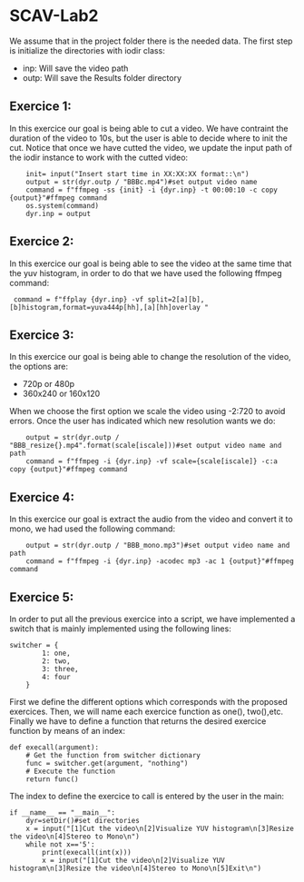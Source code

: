 # SCAV-Lab2
We assume that in the project folder there is the needed data.
The first step is initialize the directories with iodir class:
- inp: Will save the video path
- outp: Will save the Results folder directory
## Exercice 1:
In this exercice our goal is being able to cut a video. We have contraint the duration of the video to 10s, but the user is able to decide where to init the cut.
Notice that once we have cutted the video, we update the input path of the iodir instance to work with the cutted video:
```
    init= input("Insert start time in XX:XX:XX format::\n")
    output = str(dyr.outp / "BBBc.mp4")#set output video name
    command = f"ffmpeg -ss {init} -i {dyr.inp} -t 00:00:10 -c copy {output}"#ffmpeg command
    os.system(command)
    dyr.inp = output
```
## Exercice 2:
In this exercice our goal is being able to see the video at the same time that the yuv histogram, in order to do that we have used the following ffmpeg command:
```
 command = f"ffplay {dyr.inp} -vf split=2[a][b],[b]histogram,format=yuva444p[hh],[a][hh]overlay "
```
## Exercice 3:
In this exercice our goal is being able to change the resolution of the video, the options are:
- 720p or 480p 
- 360x240 or 160x120

When we choose the first option we scale the video using -2:720 to avoid errors. Once the user has indicated which new resolution wants we do:
```
    output = str(dyr.outp / "BBB_resize{}.mp4".format(scale[iscale]))#set output video name and path
    command = f"ffmpeg -i {dyr.inp} -vf scale={scale[iscale]} -c:a copy {output}"#ffmpeg command
```
## Exercice 4:
In this exercice our goal is extract the audio from the video and convert it to mono, we had used the following command:
```
    output = str(dyr.outp / "BBB_mono.mp3")#set output video name and path
    command = f"ffmpeg -i {dyr.inp} -acodec mp3 -ac 1 {output}"#ffmpeg command
```
## Exercice 5:
In order to put all the previous exercice into a script, we have implemented a switch that is mainly implemented using the following lines:
```
switcher = {
        1: one,
        2: two,
        3: three,
        4: four
    }
```   
First we define the different options which corresponds with the proposed exercices. Then, we will name each exercice function as one(), two(),etc. Finally we have to define a function that returns the desired exercice function by means of an index:
```
def execall(argument):
    # Get the function from switcher dictionary
    func = switcher.get(argument, "nothing")
    # Execute the function
    return func()
```
The index to define the exercice to call is entered by the user in the main:
```
if __name__ == "__main__": 
    dyr=setDir()#set directories
    x = input("[1]Cut the video\n[2]Visualize YUV histogram\n[3]Resize the video\n[4]Stereo to Mono\n")
    while not x=='5':
        print(execall(int(x)))
        x = input("[1]Cut the video\n[2]Visualize YUV histogram\n[3]Resize the video\n[4]Stereo to Mono\n[5]Exit\n")

